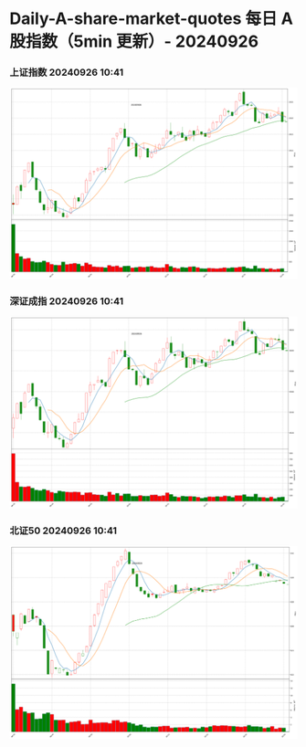 
# Daily-A-share-market-quotes 每日 A 股指数（5min 更新）- 20240926

### 上证指数 20240926 10:41
![](./fig/2024/9/20240926-sh000001.png)

### 深证成指 20240926 10:41
![](./fig/2024/9/20240926-sz399001.png)

### 北证50 20240926 10:41
![](./fig/2024/9/20240926-bj899050.png)
